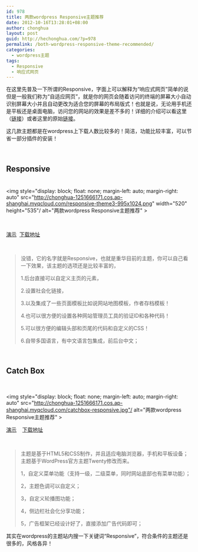 ```yaml
---
id: 978
title: 两款wordpress Responsive主题推荐
date: 2012-10-16T13:28:01+08:00
author: chonghua
layout: post
guid: http://hechonghua.com/?p=978
permalink: /both-wordpress-responsive-theme-recommended/
categories:
  - wordpress主题
tags:
  - Responsive
  - 响应式网页
---
```

在这里先普及一下所谓的Responsive，字面上可以解释为“响应式网页”简单的说但是一般我们称为“自适应网页”，就是你的网页会随着访问的终端的屏幕大小自动识别屏幕大小并且自动更改为适合您的屏幕的布局版式！也就是说，无论用手机还是平板还是桌面电脑，访问您的网站的效果是差不多的！详细的介绍可以看这里（<a href="http://www.ruanyifeng.com/blog/2012/05/responsive_web_design.html" target="_blank">链接</a>）或者这里的原始<a href="http://www.alistapart.com" target="_blank">链接</a>。

这几款主题都是在wordpress上下载人数比较多的！简洁，功能比较丰富，可以节省一部分插件的安装！

<!--more-->

&nbsp;

## Responsive

# 

<img style="display: block; float: none; margin-left: auto; margin-right: auto" src="http://chonghua-1251666171.cos.ap-shanghai.myqcloud.com/responsive-theme3-995x1024.png" width="520" height="535"/ alt="两款wordpress Responsive主题推荐" > 

&nbsp;&nbsp;&nbsp;&nbsp;&nbsp;&nbsp;&nbsp;&nbsp; 

<a href="http://themeid.com/demo/responsive" target="_blank">演示</a>&nbsp; <a href="http://wordpress.org/extend/themes/responsive" target="_blank">下载地址</a>

&nbsp;

> 没错，它的名字就是Responsive，也就是重华目前的主题，你可以自己看一下效果，该主题的选项还是比较丰富的，
> 
> 1.后台直接可以自定义主页的元素，
> 
> 2.设置社会化链接，
> 
> 3.以及集成了一些页面模板比如说网站地图模板，作者存档模板！
> 
> 4.也可以很方便的设置各种网站管理员工具的验证ID和各种代码！
> 
> 5.可以很方便的编辑头部和页尾的代码和自定义的CSS！
> 
> 6.自带多国语言，有中文语言包集成，前后台中文；

&nbsp;

## Catch Box

&nbsp;

<img style="display: block; float: none; margin-left: auto; margin-right: auto" src="http://chonghua-1251666171.cos.ap-shanghai.myqcloud.com/catchbox-responsive.jpg"/ alt="两款wordpress Responsive主题推荐" > 

<a href="http://catchthemes.com/demo/catchbox/" target="_blank">演示</a>&nbsp;&nbsp;&nbsp; <a href="http://wordpress.org/extend/themes/download/catch-box.1.5.1.zip" target="_blank">下载地址</a>

&nbsp;

> 主题是基于HTML5和CSS制作，并且适应电脑浏览器，手机和平板设备；主题基于WordPress官方主题Twenty修改而来。
> 
> 1，自定义菜单功能（支持一级，二级菜单，同时网站底部也有菜单功能）； 
> 
> 2，主题色调可以自定义； 
> 
> 3，自定义轮播图功能； 
> 
> 4，侧边栏社会化分享功能； 
> 
> 5，广告框架已经设计好了，直接添加广告代码即可；

其实在wordpress的主题站内搜一下关键词“Responsive”，符合条件的主题还是很多的，风格各异！